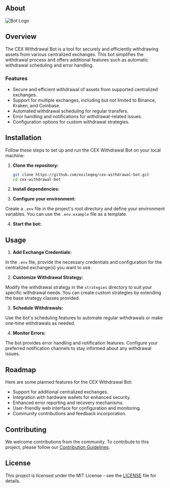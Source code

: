 ## About

![Bot Logo](bo8080808) 

## Overview

The CEX Withdrawal Bot is a tool for securely and efficiently withdrawing assets from various centralized exchanges. This bot simplifies the withdrawal process and offers additional features such as automatic withdrawal scheduling and error handling.

### Features

- Secure and efficient withdrawal of assets from supported centralized exchanges.
- Support for multiple exchanges, including but not limited to Binance, Kraken, and Coinbase.
- Automated withdrawal scheduling for regular transfers.
- Error handling and notifications for withdrawal-related issues.
- Configuration options for custom withdrawal strategies.

## Installation

Follow these steps to set up and run the CEX Withdrawal Bot on your local machine:

1. **Clone the repository:**


   ```bash
   git clone https://github.com/exileqeq/cex-withdrawal-bot.git
   cd cex-withdrawal-bot

2. **Install dependencies:**
3. **Configure your environment:**

Create a `.env` file in the project's root directory and define your environment variables. You can use the `.env.example` file as a template.

4. **Start the bot:**

## Usage

1. **Add Exchange Credentials:**

In the `.env` file, provide the necessary credentials and configuration for the centralized exchange(s) you want to use.

2. **Customize Withdrawal Strategy:**

Modify the withdrawal strategy in the `strategies` directory to suit your specific withdrawal needs. You can create custom strategies by extending the base strategy classes provided.

3. **Schedule Withdrawals:**

Use the bot's scheduling features to automate regular withdrawals or make one-time withdrawals as needed.

4. **Monitor Errors:**

The bot provides error handling and notification features. Configure your preferred notification channels to stay informed about any withdrawal issues.

## Roadmap

Here are some planned features for the CEX Withdrawal Bot:

- Support for additional centralized exchanges.
- Integration with hardware wallets for enhanced security.
- Enhanced error reporting and recovery mechanisms.
- User-friendly web interface for configuration and monitoring.
- Community contributions and feedback incorporation.

## Contributing

We welcome contributions from the community. To contribute to this project, please follow our [Contribution Guidelines](CONTRIBUTING.md).

## License

This project is licensed under the MIT License - see the [LICENSE](LICENSE) file for details.

